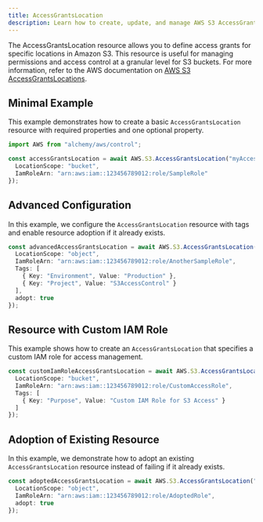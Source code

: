 ```yaml
---
title: AccessGrantsLocation
description: Learn how to create, update, and manage AWS S3 AccessGrantsLocations using Alchemy Cloud Control.
---
```


The AccessGrantsLocation resource allows you to define access grants for specific locations in Amazon S3. This resource is useful for managing permissions and access control at a granular level for S3 buckets. For more information, refer to the AWS documentation on [AWS S3 AccessGrantsLocations](https://docs.aws.amazon.com/s3/latest/userguide/).

## Minimal Example

This example demonstrates how to create a basic `AccessGrantsLocation` resource with required properties and one optional property.

```ts
import AWS from "alchemy/aws/control";

const accessGrantsLocation = await AWS.S3.AccessGrantsLocation("myAccessGrantsLocation", {
  LocationScope: "bucket",
  IamRoleArn: "arn:aws:iam::123456789012:role/SampleRole"
});
```

## Advanced Configuration

In this example, we configure the `AccessGrantsLocation` resource with tags and enable resource adoption if it already exists.

```ts
const advancedAccessGrantsLocation = await AWS.S3.AccessGrantsLocation("advancedAccessGrantsLocation", {
  LocationScope: "object",
  IamRoleArn: "arn:aws:iam::123456789012:role/AnotherSampleRole",
  Tags: [
    { Key: "Environment", Value: "Production" },
    { Key: "Project", Value: "S3AccessControl" }
  ],
  adopt: true
});
```

## Resource with Custom IAM Role

This example shows how to create an `AccessGrantsLocation` that specifies a custom IAM role for access management.

```ts
const customIamRoleAccessGrantsLocation = await AWS.S3.AccessGrantsLocation("customIamRoleAccessGrantsLocation", {
  LocationScope: "bucket",
  IamRoleArn: "arn:aws:iam::123456789012:role/CustomAccessRole",
  Tags: [
    { Key: "Purpose", Value: "Custom IAM Role for S3 Access" }
  ]
});
```

## Adoption of Existing Resource

In this example, we demonstrate how to adopt an existing `AccessGrantsLocation` resource instead of failing if it already exists.

```ts
const adoptedAccessGrantsLocation = await AWS.S3.AccessGrantsLocation("adoptedAccessGrantsLocation", {
  LocationScope: "object",
  IamRoleArn: "arn:aws:iam::123456789012:role/AdoptedRole",
  adopt: true
});
```
